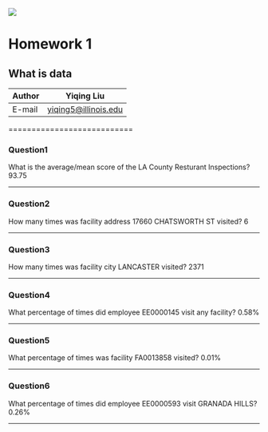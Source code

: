![](https://ws2.sinaimg.cn/large/006tNbRwly1fvgrcv46jrj307u07sq4h.jpg)
# Homework 1
## What is data
	
|Author|Yiqing Liu|
|---|---
|E-mail|yiqing5@illinois.edu


===========================


### Question1
What is the average/mean score of the LA County Resturant Inspections?
    93.75
****
### Question2
How many times was facility address 17660 CHATSWORTH ST visited?
    6
****
### Question3
How many times was facility city LANCASTER visited?
    2371
****
### Question4
What percentage of times did employee EE0000145 visit any facility?
    0.58%
****
### Question5
What percentage of times was facility FA0013858 visited?
    0.01%
****
### Question6
What percentage of times did employee EE0000593 visit GRANADA HILLS?
    0.26%
****